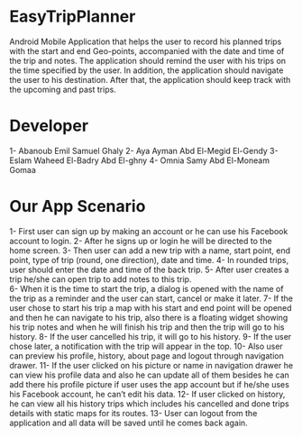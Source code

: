 # EasyTripPlanner
Android Mobile Application that helps the user to record his planned trips with the start and end Geo-points, 
accompanied with the date and time of the trip and notes.
The application should remind the user with his trips on the time specified by the user. 
In addition, the application should navigate the user to his destination. 
After that, the application should keep track with the upcoming and past trips.

# Developer
1-	Abanoub Emil Samuel Ghaly
2-	Aya Ayman Abd El-Megid El-Gendy
3-	Eslam Waheed El-Badry Abd El-ghny
4-	Omnia Samy Abd El-Moneam Gomaa

# Our App Scenario
1-	First user can sign up by making an account or he can use his Facebook account to login.
2-	After he signs up or login he will be directed to the home screen.
3-	Then user can add a new trip with a name, start point, end point, type of trip (round, one direction), date and time.
4-	In rounded trips, user should enter the date and time of the back trip.
5-	After user creates a trip he/she can open trip to add notes to this trip.  
6-	When it is the time to start the trip, a dialog is opened with the name of the trip as a reminder and the user can start, cancel or make it later.
7-	If the user chose to start his trip a map with his start and end point will be opened and then he can navigate to his trip, also there is a floating widget showing his trip notes and when he will finish his trip and then the trip will go to his history.
8-	If the user cancelled his trip, it will go to his history.
9-	If the user chose later, a notification with the trip will appear in the top.
10-	Also user can preview his profile, history, about page and logout through navigation drawer.
11-	If the user clicked on his picture or name in navigation drawer he can view his profile data and also he can update all of them besides he can add there his profile picture if user uses the app account but if he/she uses his Facebook account, he can’t edit his data.
12-	If user clicked on history, he can view all his history trips which includes his cancelled and done trips details with static maps for its routes.
13-	User can logout from the application and all data will be saved until he comes back again.

